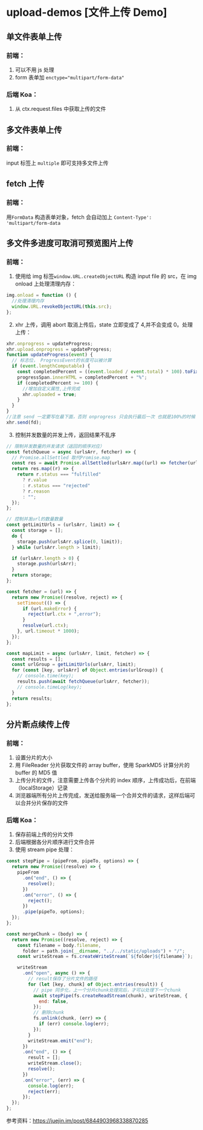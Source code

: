 # upload-demos [文件上传 Demo]

## 单文件表单上传

### 前端：

1. 可以不用 js 处理
2. form 表单加 `enctype="multipart/form-data"`

### 后端 Koa：

1. 从 ctx.request.files 中获取上传的文件

## 多文件表单上传

### 前端：

input 标签上 `multiple` 即可支持多文件上传

## fetch 上传

### 前端：

用`FormData` 构造表单对象，fetch 会自动加上 `Content-Type': 'multipart/form-data`

## 多文件多进度可取消可预览图片上传

### 前端：

1. 使用给 img 标签`window.URL.createObjectURL` 构造 input file 的 src，在 img onload 上处理清理内存：

```js
img.onload = function () {
  //处理清理内存
  window.URL.revokeObjectURL(this.src);
};
```

2. xhr 上传，调用 abort 取消上传后，state 立即变成了 4,并不会变成 0。处理上传：

```js
xhr.onprogress = updateProgress;
xhr.upload.onprogress = updateProgress;
function updateProgress(event) {
  // 标志位， ProgressEvent的长度可以被计算
  if (event.lengthComputable) {
    const completedPercent = ((event.loaded / event.total) * 100).toFixed(2);
    progressSpan.innerHTML = completedPercent + "%";
    if (completedPercent >= 100) {
      //增加自定义属性,上传完成
      xhr.uploaded = true;
    }
  }
}
//注意 send 一定要写在最下面，否则 onprogress 只会执行最后一次 也就是100%的时候
xhr.send(fd);
```

3. 控制并发数量的并发上传，返回结果不乱序

```js
// 限制并发数量的并发请求（返回的顺序对应）
const fetchQueue = async (urlsArr, fetcher) => {
  // Promise.allSettled 取代Promise.map
  const res = await Promise.allSettled(urlsArr.map((url) => fetcher(url)));
  return res.map((r) => {
    return r.status === "fulfilled"
      ? r.value
      : r.status === "rejected"
      ? r.reason
      : "";
  });
};

// 控制并发url的数量数量
const getLimitUrls = (urlsArr, limit) => {
  const storage = [];
  do {
    storage.push(urlsArr.splice(0, limit));
  } while (urlsArr.length > limit);

  if (urlsArr.length > 0) {
    storage.push(urlsArr);
  }
  return storage;
};

const fetcher = (url) => {
  return new Promise((resolve, reject) => {
    setTimeout(() => {
      if (url.makeError) {
        reject(url.ctx + ",error");
      }
      resolve(url.ctx);
    }, url.timeout * 1000);
  });
};

const mapLimit = async (urlsArr, limit, fetcher) => {
  const results = [];
  const urlGroup = getLimitUrls(urlsArr, limit);
  for (const [key, urlsArr] of Object.entries(urlGroup)) {
    // console.time(key);
    results.push(await fetchQueue(urlsArr, fetcher));
    // console.timeLog(key);
  }
  return results;
};
```

## 分片断点续传上传

### 前端：

1. 设置分片的大小
2. 用 FileReader 分片获取文件的 array buffer，使用 SparkMD5 计算分片的 buffer 的 MD5 值
3. 上传分片的文件，注意需要上传各个分片的 index 顺序，上传成功后，在前端（localStorage）记录
4. 浏览器端所有分片上传完成，发送给服务端一个合并文件的请求，这样后端可以合并分片保存的文件

### 后端 Koa：

1. 保存前端上传的分片文件
2. 后端根据各分片顺序进行文件合并
3. 使用 stream pipe 处理：

```js
const stepPipe = (pipeFrom, pipeTo, options) => {
  return new Promise((resolve) => {
    pipeFrom
      .on("end", () => {
        resolve();
      })
      .on("error", () => {
        reject();
      })
      .pipe(pipeTo, options);
  });
};

const mergeChunk = (body) => {
  return new Promise((resolve, reject) => {
    const filename = body.filename,
      folder = path.join(__dirname, "../../static/uploads") + "/";
    const writeStream = fs.createWriteStream(`${folder}${filename}`);

    writeStream
      .on("open", async () => {
        // result保存了分片文件的路径
        for (let [key, chunk] of Object.entries(result)) {
          // pipe 同步化，上一个分片chunk处理完后，才可以处理下一个chunk
          await stepPipe(fs.createReadStream(chunk), writeStream, {
            end: false,
          });
          // 删除chunk
          fs.unlink(chunk, (err) => {
            if (err) console.log(err);
          });
        }
        writeStream.emit("end");
      })
      .on("end", () => {
        result = [];
        writeStream.close();
        resolve();
      })
      .on("error", (err) => {
        console.log(err);
        reject(err);
      });
  });
};
```

参考资料：https://juejin.im/post/6844903968338870285
